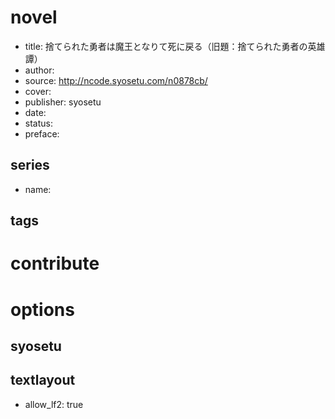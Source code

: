 # novel

- title: 捨てられた勇者は魔王となりて死に戻る（旧題：捨てられた勇者の英雄譚）
- author: 
- source: http://ncode.syosetu.com/n0878cb/
- cover: 
- publisher: syosetu
- date: 
- status: 
- preface: 

## series

- name: 

## tags


# contribute


# options

## syosetu


## textlayout

- allow_lf2: true
